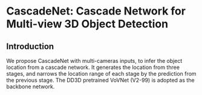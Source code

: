 # CascadeNet: Cascade Network for Multi-view 3D Object Detection

## Introduction
We propose CascadeNet with multi-cameras inputs, to infer the object location from a cascade network. It generates the location from three stages, and narrows the location range of each stage by the prediction from the previous stage. The DD3D pretrained VoVNet (V2-99) is adopted as the backbone network. 



